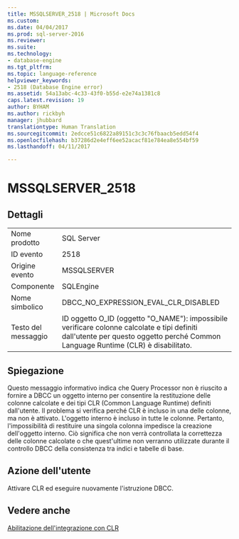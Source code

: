 ```yaml
---
title: MSSQLSERVER_2518 | Microsoft Docs
ms.custom: 
ms.date: 04/04/2017
ms.prod: sql-server-2016
ms.reviewer: 
ms.suite: 
ms.technology:
- database-engine
ms.tgt_pltfrm: 
ms.topic: language-reference
helpviewer_keywords:
- 2518 (Database Engine error)
ms.assetid: 54a13abc-4c33-43f0-b55d-e2e74a1381c8
caps.latest.revision: 19
author: BYHAM
ms.author: rickbyh
manager: jhubbard
translationtype: Human Translation
ms.sourcegitcommit: 2edcce51c6822a89151c3c3c76fbaacb5edd54f4
ms.openlocfilehash: b37286d2e4eff6ee52acacf81e784ea8e554bf59
ms.lasthandoff: 04/11/2017

---
```

# <a name="mssqlserver2518"></a>MSSQLSERVER_2518
  
## <a name="details"></a>Dettagli  
  
|||  
|-|-|  
|Nome prodotto|SQL Server|  
|ID evento|2518|  
|Origine evento|MSSQLSERVER|  
|Componente|SQLEngine|  
|Nome simbolico|DBCC_NO_EXPRESSION_EVAL_CLR_DISABLED|  
|Testo del messaggio|ID oggetto O_ID (oggetto "O_NAME"): impossibile verificare colonne calcolate e tipi definiti dall'utente per questo oggetto perché Common Language Runtime (CLR) è disabilitato.|  
  
## <a name="explanation"></a>Spiegazione  
Questo messaggio informativo indica che Query Processor non è riuscito a fornire a DBCC un oggetto interno per consentire la restituzione delle colonne calcolate e dei tipi CLR (Common Language Runtime) definiti dall'utente. Il problema si verifica perché CLR è incluso in una delle colonne, ma non è attivato. L'oggetto interno è incluso in tutte le colonne. Pertanto, l'impossibilità di restituire una singola colonna impedisce la creazione dell'oggetto interno. Ciò significa che non verrà controllata la correttezza delle colonne calcolate o che quest'ultime non verranno utilizzate durante il controllo DBCC della consistenza tra indici e tabelle di base.  
  
## <a name="user-action"></a>Azione dell'utente  
Attivare CLR ed eseguire nuovamente l'istruzione DBCC.  
  
## <a name="see-also"></a>Vedere anche  
[Abilitazione dell'integrazione con CLR](~/relational-databases/clr-integration/clr-integration-enabling.md)  
  

